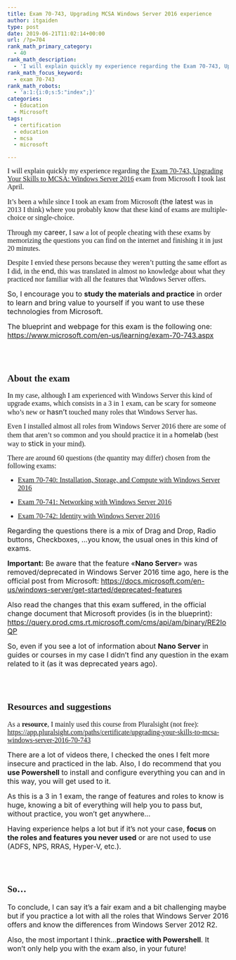 ```yaml
---
title: Exam 70-743, Upgrading MCSA Windows Server 2016 experience
author: itgaiden
type: post
date: 2019-06-21T11:02:14+00:00
url: /?p=704
rank_math_primary_category:
  - 40
rank_math_description:
  - 'I will explain quickly my experience regarding the Exam 70-743, Upgrading Your Skills to MCSA: Windows Server 2016'
rank_math_focus_keyword:
  - exam 70-743
rank_math_robots:
  - 'a:1:{i:0;s:5:"index";}'
categories:
  - Education
  - Microsoft
tags:
  - certification
  - education
  - mcsa
  - microsoft

---
```

<span style="font-family: Didact Gothic; font-size: 16px;">I will explain quickly my experience regarding the <a href="https://www.microsoft.com/en-us/learning/exam-70-743.aspx">Exam 70-743, Upgrading Your Skills to MCSA: Windows Server 2016</a> exam from Microsoft I took last April.</span>

<span style="font-size: 16px;"><span style="font-family: Didact Gothic;">It&#8217;s been a while since I took an exam from Microsoft (</span>the latest<span style="font-family: Didact Gothic;"> was in 2013 I think) where you probably know that these kind of exams are multiple-choice or single-choice.</span></span>

<span style="font-size: 16px;"><span style="font-family: Didact Gothic;">Through my </span>career<span style="font-family: Didact Gothic;">, I saw a lot of people cheating with these exams by memorizing the questions you can find on the internet and finishing it in just 20 minutes.</span></span>

<span style="font-size: 16px;"><span style="font-family: Didact Gothic;">Despite I envied these persons because they weren&#8217;t putting the same effort as I did, in the </span>end<span style="font-family: Didact Gothic;">, this was translated in almost no knowledge about what they practiced nor familiar with all the features that Windows Server offers.</span></span>

<span style="font-size: 16px;">So, I encourage you to <strong>study the materials and practice</strong> in order to learn and bring value to yourself if you want to use these technologies from Microsoft. </span>

<span style="font-size: 16px;">The blueprint and webpage for this exam is the following one: <a href="https://www.microsoft.com/en-us/learning/exam-70-743.aspx">https://www.microsoft.com/en-us/learning/exam-70-743.aspx</a></span>

## 

&nbsp;

## <span style="font-family: Didact Gothic;">About the exam</span>

<span style="font-size: 16px;"><span style="font-family: Didact Gothic;">In my case, although I am experienced with Windows Server this kind of upgrade exams, which consists in a 3 in 1 exam, can be scary for someone who&#8217;s new or </span>hasn&#8217;t<span style="font-family: Didact Gothic;"> touched many roles that Windows Server has.</span></span>

<span style="font-size: 16px;"><span style="font-family: Didact Gothic;">Even I installed almost all roles from Windows Server 2016 there are some of them that aren&#8217;t so common and you should practice it in a </span>homelab<span style="font-family: Didact Gothic;"> (best way to </span>stick<span style="font-family: Didact Gothic;"> in your mind).</span></span>

<span style="font-family: Didact Gothic; font-size: 16px;">There are around 60 questions (the quantity may differ) chosen from the following exams:</span>

  * <div class="CSPvNext inline">
      <div id="" class="row-fluid" data-cols="1" data-view1="1" data-view2="1" data-view3="1" data-view4="1"> 
      
      <div class="span bp0-col-1-1 bp1-col-1-1 bp2-col-1-1 bp3-col-1-1">
        <span style="font-family: Didact Gothic; font-size: 16px;"><a href="https://www.microsoft.com/en-us/learning/exam-70-740.aspx">Exam 70-740: Installation, Storage, and Compute with Windows Server 2016</a></span>
      </div>
    </div></div> 

  * <span style="font-family: Didact Gothic; font-size: 16px;"><a href="https://www.microsoft.com/en-us/learning/exam-70-741.aspx">Exam 70-741: Networking with Windows Server 2016</a></span>
  * <span style="font-family: Didact Gothic; font-size: 16px;"><a href="https://www.microsoft.com/en-us/learning/exam-70-742.aspx">Exam 70-742: Identity with Windows Server 2016</a></span>

<span style="font-size: 16px;">Regarding the questions there is a mix of Drag and Drop, Radio buttons, Checkboxes, &#8230;you know, the usual ones in this kind of exams.</span>

<span style="font-size: 16px;"><strong>Important:</strong> Be aware that the feature «<strong>Nano Server</strong>» was removed/deprecated in Windows Server 2016 time ago, here is the official post from Microsoft: <a href="https://docs.microsoft.com/en-us/windows-server/get-started/deprecated-features">https://docs.microsoft.com/en-us/windows-server/get-started/deprecated-features</a></span>

<span style="font-size: 16px;">Also read the changes that this exam suffered, in the official change document that Microsoft provides (is in the blueprint): </span>[<span style="font-size: 16px;">https://query.prod.cms.rt.microsoft.com/cms/api/am/binary/RE2IoQP</span>][1]

<span style="font-size: 16px;">So, even if you see a lot of information about <strong>Nano Server</strong> in guides or courses in my case I didn&#8217;t find any question in the exam related to it (as it was deprecated years ago).</span>

## 

&nbsp;

## <span style="font-family: Didact Gothic;">Resources and suggestions</span>

<span style="font-family: Didact Gothic; font-size: 16px;">As a <strong>resource</strong>, I mainly used this course from Pluralsight (not free): <a href="https://app.pluralsight.com/paths/certificate/upgrading-your-skills-to-mcsa-windows-server-2016-70-743">https://app.pluralsight.com/paths/certificate/upgrading-your-skills-to-mcsa-windows-server-2016-70-743</a></span>

<span style="font-size: 16px;">There are a lot of videos there, I checked the ones I felt more insecure and practiced in the lab. Also, I do recommend that you <strong>use Powershell</strong> to install and configure everything you can and in this way, you will get used to it.</span>

<span style="font-size: 16px;">As this is a 3 in 1 exam, the range of features and roles to know is huge, knowing a bit of everything will help you to pass but, without practice, you won&#8217;t get anywhere&#8230;</span>

<span style="font-size: 16px;">Having experience helps a lot but if it&#8217;s not your case, <strong>focus </strong>on<strong> the roles and features you never used</strong> or are not used to use (ADFS, NPS, RRAS, Hyper-V, etc.).</span>

## 

&nbsp;

## <span style="font-family: Didact Gothic;">So&#8230;</span>

<span style="font-size: 16px;">To conclude, I can say it&#8217;s a fair exam and a bit challenging maybe but if you practice a lot with all the roles that Windows Server 2016 offers and know the differences from Windows Server 2012 R2.</span>

<span style="font-size: 16px;">Also, the most important I think&#8230;<strong>practice with Powershell</strong>. It won&#8217;t only help you with the exam also, in your future!</span>

&nbsp;

&nbsp;

&nbsp;

&nbsp;

&nbsp;

 [1]: https://query.prod.cms.rt.microsoft.com/cms/api/am/binary/RE2IoQP